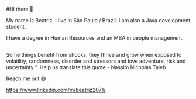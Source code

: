 #Hi there  👋

My name is Beatriz.
I live in São Paulo / Brazil.
I am also a Java development student. 

I have a degree in Human Resources and an MBA in people management.

##
Some things benefit from shocks; they thrive and grow when exposed to volatility, randomness, disorder and stressors and love adventure, risk and uncertainty ”. Help us translate this quote - Nassim Nicholas Taleb

Reach me out 😄

https://www.linkedin.com/in/beatriz2071/


